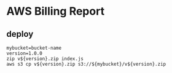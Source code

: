 AWS Billing Report
====================

deploy
--------------------

```
mybucket=bucket-name
version=1.0.0
zip v${version}.zip index.js
aws s3 cp v${version}.zip s3://${mybucket}/v${version}.zip
```

